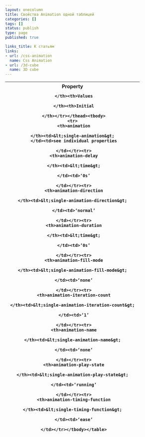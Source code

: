 ```yaml
---
layout: onecolumn
title: Свойства Animation одной таблицей
categories: []
tags: []
status: publish
type: page
published: true

links_title: К статьям
links: 
- url: /css-animation
  name: Css Animation
- url: /3d-cube  
  name: 3D cube   
---
```

<table class="proptable">
   <thead>
    <tr>
     <th>Property

     </th><th>Values

     </th><th>Initial

     </th></tr></thead><tbody>
    <tr>
     <th>animation

     </th><td>&lt;single-animation&gt; 
     </td><td>see individual properties

     </td></tr><tr>
     <th>animation-delay

     </th><td>&lt;time&gt;

     </td><td>‘0s’

     </td></tr><tr>
     <th>animation-direction

     </th><td>&lt;single-animation-direction&gt; 

     </td><td>‘normal’

     </td></tr><tr>
     <th>animation-duration

     </th><td>&lt;time&gt;

     </td><td>‘0s’

     </td></tr><tr>
     <th>animation-fill-mode

     </th><td>&lt;single-animation-fill-mode&gt; 

     </td><td>‘none’

     </td></tr><tr>
     <th>animation-iteration-count

     </th><td>&lt;single-animation-iteration-count&gt; 

     </td><td>‘1’

     </td></tr><tr>
     <th>animation-name

     </th><td>&lt;single-animation-name&gt; 

     </td><td>‘none’

     </td></tr><tr>
     <th>animation-play-state

     </th><td>&lt;single-animation-play-state&gt; 

     </td><td>‘running’

     </td></tr><tr>
     <th>animation-timing-function

     </th><td>&lt;single-timing-function&gt; 

     </td><td>‘ease’

     </td></tr></tbody></table>
